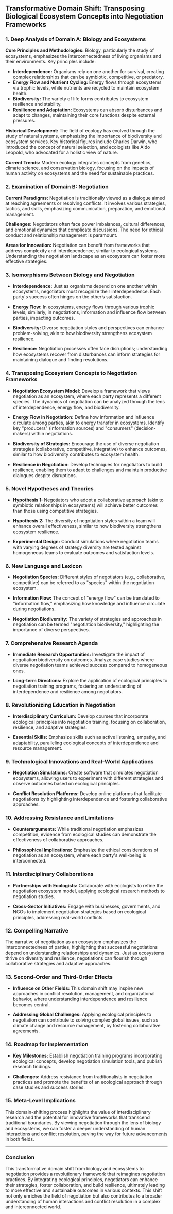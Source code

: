 ## Transformative Domain Shift: Transposing Biological Ecosystem Concepts into Negotiation Frameworks

### 1. Deep Analysis of Domain A: Biology and Ecosystems

**Core Principles and Methodologies:**
Biology, particularly the study of ecosystems, emphasizes the interconnectedness of living organisms and their environments. Key principles include:

- **Interdependence:** Organisms rely on one another for survival, creating complex relationships that can be symbiotic, competitive, or predatory.
- **Energy Flow and Nutrient Cycling:** Energy flows through ecosystems via trophic levels, while nutrients are recycled to maintain ecosystem health.
- **Biodiversity:** The variety of life forms contributes to ecosystem resilience and stability.
- **Resilience and Adaptation:** Ecosystems can absorb disturbances and adapt to changes, maintaining their core functions despite external pressures.

**Historical Development:**
The field of ecology has evolved through the study of natural systems, emphasizing the importance of biodiversity and ecosystem services. Key historical figures include Charles Darwin, who introduced the concept of natural selection, and ecologists like Aldo Leopold, who advocated for a holistic view of nature.

**Current Trends:**
Modern ecology integrates concepts from genetics, climate science, and conservation biology, focusing on the impacts of human activity on ecosystems and the need for sustainable practices.

### 2. Examination of Domain B: Negotiation

**Current Paradigms:**
Negotiation is traditionally viewed as a dialogue aimed at reaching agreements or resolving conflicts. It involves various strategies, tactics, and skills, emphasizing communication, preparation, and emotional management.

**Challenges:**
Negotiators often face power imbalances, cultural differences, and emotional dynamics that complicate discussions. The need for ethical conduct and relationship management is paramount.

**Areas for Innovation:**
Negotiation can benefit from frameworks that address complexity and interdependence, similar to ecological systems. Understanding the negotiation landscape as an ecosystem can foster more effective strategies.

### 3. Isomorphisms Between Biology and Negotiation

- **Interdependence:** Just as organisms depend on one another within ecosystems, negotiators must recognize their interdependence. Each party's success often hinges on the other’s satisfaction.
  
- **Energy Flow:** In ecosystems, energy flows through various trophic levels; similarly, in negotiations, information and influence flow between parties, impacting outcomes.

- **Biodiversity:** Diverse negotiation styles and perspectives can enhance problem-solving, akin to how biodiversity strengthens ecosystem resilience.

- **Resilience:** Negotiation processes often face disruptions; understanding how ecosystems recover from disturbances can inform strategies for maintaining dialogue and finding resolutions.

### 4. Transposing Ecosystem Concepts to Negotiation Frameworks

- **Negotiation Ecosystem Model:** Develop a framework that views negotiation as an ecosystem, where each party represents a different species. The dynamics of negotiation can be analyzed through the lens of interdependence, energy flow, and biodiversity.

- **Energy Flow in Negotiation:** Define how information and influence circulate among parties, akin to energy transfer in ecosystems. Identify key "producers" (information sources) and "consumers" (decision-makers) within negotiations.

- **Biodiversity of Strategies:** Encourage the use of diverse negotiation strategies (collaborative, competitive, integrative) to enhance outcomes, similar to how biodiversity contributes to ecosystem health.

- **Resilience in Negotiation:** Develop techniques for negotiators to build resilience, enabling them to adapt to challenges and maintain productive dialogues despite disruptions.

### 5. Novel Hypotheses and Theories

- **Hypothesis 1:** Negotiators who adopt a collaborative approach (akin to symbiotic relationships in ecosystems) will achieve better outcomes than those using competitive strategies.

- **Hypothesis 2:** The diversity of negotiation styles within a team will enhance overall effectiveness, similar to how biodiversity strengthens ecosystem resilience.

- **Experimental Design:** Conduct simulations where negotiation teams with varying degrees of strategy diversity are tested against homogeneous teams to evaluate outcomes and satisfaction levels.

### 6. New Language and Lexicon

- **Negotiation Species:** Different styles of negotiators (e.g., collaborative, competitive) can be referred to as "species" within the negotiation ecosystem.

- **Information Flow:** The concept of "energy flow" can be translated to "information flow," emphasizing how knowledge and influence circulate during negotiations.

- **Negotiation Biodiversity:** The variety of strategies and approaches in negotiation can be termed "negotiation biodiversity," highlighting the importance of diverse perspectives.

### 7. Comprehensive Research Agenda

- **Immediate Research Opportunities:** Investigate the impact of negotiation biodiversity on outcomes. Analyze case studies where diverse negotiation teams achieved success compared to homogeneous ones.

- **Long-term Directions:** Explore the application of ecological principles to negotiation training programs, fostering an understanding of interdependence and resilience among negotiators.

### 8. Revolutionizing Education in Negotiation

- **Interdisciplinary Curriculum:** Develop courses that incorporate ecological principles into negotiation training, focusing on collaboration, resilience, and adaptive strategies.

- **Essential Skills:** Emphasize skills such as active listening, empathy, and adaptability, paralleling ecological concepts of interdependence and resource management.

### 9. Technological Innovations and Real-World Applications

- **Negotiation Simulations:** Create software that simulates negotiation ecosystems, allowing users to experiment with different strategies and observe outcomes based on ecological principles.

- **Conflict Resolution Platforms:** Develop online platforms that facilitate negotiations by highlighting interdependence and fostering collaborative approaches.

### 10. Addressing Resistance and Limitations

- **Counterarguments:** While traditional negotiation emphasizes competition, evidence from ecological studies can demonstrate the effectiveness of collaborative approaches.

- **Philosophical Implications:** Emphasize the ethical considerations of negotiation as an ecosystem, where each party's well-being is interconnected.

### 11. Interdisciplinary Collaborations

- **Partnerships with Ecologists:** Collaborate with ecologists to refine the negotiation ecosystem model, applying ecological research methods to negotiation studies.

- **Cross-Sector Initiatives:** Engage with businesses, governments, and NGOs to implement negotiation strategies based on ecological principles, addressing real-world conflicts.

### 12. Compelling Narrative

The narrative of negotiation as an ecosystem emphasizes the interconnectedness of parties, highlighting that successful negotiations depend on understanding relationships and dynamics. Just as ecosystems thrive on diversity and resilience, negotiations can flourish through collaborative strategies and adaptive approaches.

### 13. Second-Order and Third-Order Effects

- **Influence on Other Fields:** This domain shift may inspire new approaches in conflict resolution, management, and organizational behavior, where understanding interdependence and resilience becomes central.

- **Addressing Global Challenges:** Applying ecological principles to negotiation can contribute to solving complex global issues, such as climate change and resource management, by fostering collaborative agreements.

### 14. Roadmap for Implementation

- **Key Milestones:** Establish negotiation training programs incorporating ecological concepts, develop negotiation simulation tools, and publish research findings.

- **Challenges:** Address resistance from traditionalists in negotiation practices and promote the benefits of an ecological approach through case studies and success stories.

### 15. Meta-Level Implications

This domain-shifting process highlights the value of interdisciplinary research and the potential for innovative frameworks that transcend traditional boundaries. By viewing negotiation through the lens of biology and ecosystems, we can foster a deeper understanding of human interactions and conflict resolution, paving the way for future advancements in both fields.

---

### Conclusion

This transformative domain shift from biology and ecosystems to negotiation provides a revolutionary framework that reimagines negotiation practices. By integrating ecological principles, negotiators can enhance their strategies, foster collaboration, and build resilience, ultimately leading to more effective and sustainable outcomes in various contexts. This shift not only enriches the field of negotiation but also contributes to a broader understanding of human interactions and conflict resolution in a complex and interconnected world.